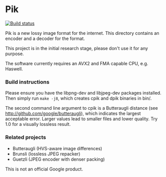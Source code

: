 # Pik

[![Build status][build-status-img]][build-status]

Pik is a new lossy image format for the internet. This directory contains
an encoder and a decoder for the format.

This project is in the initial research stage, please don't use it for any
purpose.

The software currently requires an AVX2 and FMA capable CPU, e.g. Haswell.

### Build instructions

Please ensure you have the libpng-dev and libjpeg-dev packages installed.
Then simply run `make -j8`, which creates cpik and dpik binaries in bin/.

The second command line argument to cpik is a Butteraugli distance (see
http://github.com/google/butteraugli), which indicates the largest acceptable
error. Larger values lead to smaller files and lower quality. Try 1.0 for a
visually lossless result.

### Related projects

*   Butteraugli (HVS-aware image differences)
*   Brunsli (lossless JPEG repacker)
*   Guetzli (JPEG encoder with denser packing)

This is not an official Google product.

[build-status]:     https://travis-ci.org/ruuda/pik
[build-status-img]: https://travis-ci.org/ruuda/pik.svg?branch=master
